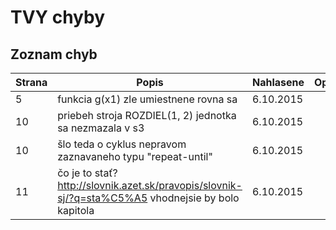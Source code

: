 # TVY chyby

## Zoznam chyb

| Strana | Popis | Nahlasene | Opravene |
| ------ | ----- | --------- | -------- |
| 5      | funkcia g(x1) zle umiestnene rovna sa | 6.10.2015 | |
| 10     | priebeh stroja ROZDIEL(1, 2) jednotka sa nezmazala v s3 | 6.10.2015 | |
| 10     | šlo teda o cyklus nepravom zaznavaneho typu "repeat-until" | 6.10.2015 | |
| 11     | čo je to stať? http://slovnik.azet.sk/pravopis/slovnik-sj/?q=sta%C5%A5 vhodnejsie by bolo kapitola | 6.10.2015 | |
